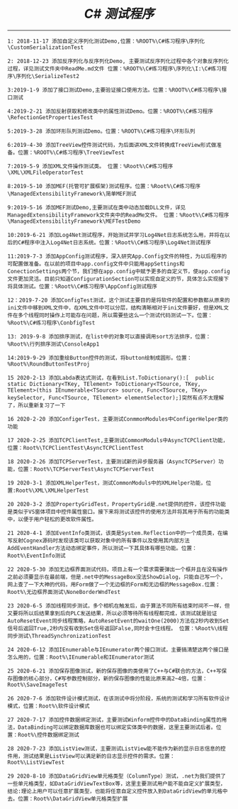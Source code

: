 # <center>***C# 测试程序***</center> 
---


`1: 2018-11-17 添加自定义序列化测试Demo,位置：%ROOT%\C#练习程序\序列化\CustomSerializationTest`  

`2: 2018-12-23 添加反序列化与反序列化Demo, 主要测试反序列化过程中各个对象反序列化过程，详见测试文件夹中ReadMe.md文件 位置：%ROOT%\C#练习程序\序列化\I:\C#练习程序\序列化\SerializeTest2`  

`3:2019-1-9 添加了接口测试Demo,主要验证接口使用方法。位置：%ROOT%\C#练习程序\接口测试`  

`4:2019-2-21 添加反射获取和修改类中的属性测试Demo。位置：%ROOT%\C#练习程序\RefectionGetPropertiesTest`  

`5:2019-3-28 添加环形队列测试Demo。位置：%ROOT%\C#练习程序\环形队列`  
  
`6:2019-4-30 添加TreeView控件测试代码，为后面讲XML文件转换成TreeView形式做准备。位置：%ROOT%\C#练习程序\TreeViewTest`  

`7:2019-5-9 添加XML文件操作测试类。 位置：%Root%\C#练习程序\XML\XMLFileOperatorTest`

`8:2019-5-10 添加MEF(托管可扩展框架)测试程序。位置：%Root%\C#练习程序\ManagedExtensibilityFramework\简单MEF测试`   

`9:2019-5-16 添加MEF测试Demo,主要测试在类中动态加载DLL文件，详见ManagedExtensibilityFramework文件夹中的ReadMe文件。 位置：%Root%\C#练习程序\ManagedExtensibilityFramework\MEFTestDemo`    

`10:2019-6-21 添加Log4Net测试程序，开始测试并学习Log4Net日志系统怎么用，并将在以后的C#程序中注入Log4Net日志系统。位置：%Root%\C#练习程序\Log4Net测试程序`  

`11:2019-7-3 添加AppConfig测试程序，深入研究App.Config文件的特性，为以后程序的可配置做准备。在以前的项目中app.config文件中只能用appSettings和ConectionSettings两个节，我们想在app.config中赋予更多的自定义节，使app.config文件更加灵活。目前只知道ConfigurationSection可以实现自定义的节，具体怎么实现接下将具体测试。位置：%Root%\C#练习程序\AppConfig测试程序`   

`12：2019-7-20 添加ConfigTest测试，这个测试主要目的是将软件的配置和参数都从原来的ini文件中移到XML文件中，在XML文件中可以分层，结构清晰相对于ini文件要好，但是XML文件在多个线程同时操作上可能存在问题，所以需要些这么一个测试代码测试一下。位置：%Root%\C#练习程序\ConbfigTest`

`13: 2019-9-8 添加排序测试，在list中的对象可以直接调用sort方法排序，位置：%Root%\行列排序测试\ConsoleApp1`

`14:2019-9-29 添加重绘Button控件的测试，将button绘制成圆形。位置：%Root%\RoundButtonTestProj`

`15 2020-2-13 添加Labda表达式测试，在看到List.ToDictionary():[  public static Dictionary<TKey, TElement> ToDictionary<TSource, TKey, TElement>(this IEnumerable<TSource> source, Func<TSource, TKey> keySelector, Func<TSource, TElement> elementSelector);]突然有点不太理解了，所以重新复习了一下`

`16 2020-2-20 添加ConfigerTest，主要测试ConmmonModules中ConfigerHelper类的功能`

`17 2020-2-25 添加TCPClientTest,主要测试CommonModuls中AsyncTCPClient功能，位置：Root%\TCPClientTest\AsyncTCPClientTest`  

`18 2020-2-26 添加TCPServerTest，主要测试新的异步服务器（AsyncTCPServer）功能，位置：Root%\TCPServerTest\AsyncTCPServerTest`    

`19 2020-3-1 添加XMLHelperTest，测试CommonModuls中的XMLHelper功能，位置:Root%\XML\XMLHelperTest`

`20 2020-3-2 添加PropertyGridTest，PropertyGrid是.net提供的控件，该控件功能是类似于VS窗体项目中控件属性窗口。接下来将测试该控件的使用方法并将其用于所有的功能类中，以便于用户轻松的更改软件属性。`  
 
`21 2020-4-1 添加EventInfo类测试，该类是System.Reflection中的一个成员类，在编写反射Cognex源码时发现该类可以获取对象中的所有事件以及使用其内部方法AddEventHandler方法动态绑定事件，所以测试一下其具体有哪些功能。位置：Root%\EventInfo测试`

`22 2020-5-30 添加无边框界面测试代码，项目上有一个需求需要弹出一个框并且在没有操作之前必须要显示在最前端，但是.net中的MessageBox没法ShowDialog，只能自己写一个，网上查了一下大神的代码，用Form做了一个无边框的Form和无边框的MessageBox.位置：Root%\无边框界面测试\NoneBorderWndTest`

`23 2020-6-5 添加线程同步测试，多个相机在触发后，由于算法不同所有结束时间不一样，但又要将所以后结果拿到后向PLC发送结果，所以必须等待所有线程都完成，该测试就是验证AutoResetEvent同步线程策略，AutoResetEvent的waitOne(2000)方法在2秒内收到Set信号后返回True,2秒内没有收到Set信号返回False,同时会卡住线程。 位置：%Root%\线程同步测试\ThreadSynchronizationTest`

`24 2020-6-12 添加IEnumerable与IEnumerator两个接口测试，主要搞清楚这两个接口是怎么用的，位置：Root%\IEnumerable和IEnumerator测试`

`25 2020-6-21 添加保存图像测试，新的保存图像的类使用了C++与C#联合的方法，C++写保存图像的核心部分，C#写参数控制部分，新的保存图像的性能比原来高2~4倍，位置：Root%\SaveImageTest`

`26 2020-7-6 添加软件设计模式测试，在该测试中将分阶段，系统的测试和学习所有软件设计模式，位置：Root%\软件设计模式`

`27 2020-7-17 添加控件数据绑定测试，主要测试Winform控件中的DataBinding属性的用法，DataBinding可以绑定数据库数据也可以绑定实体类中的数据，这里主要测试后者。位置：Root%\控件数据绑定测试`

`28 2020-7-23 添加ListView测试，主要测试ListView能不能作为新的显示日志信息的控件用，测试结果是ListView可以满足新的日志显示控件的需求。位置：Root%\ListViewTest`

`29 2020-8-10 添加DataGridView单元格类型（ColumnType）测试，.net为我们提供了一些单元格类型，如DataGridViewTextBox等，这里主要测试用户能不能自定义扩展类型，结论:理论上用户可以任意扩展类型，也能将任意自定义控件放入到DataGridView的单元格中去。位置：Root%\DataGridView单元格类型扩展`	  






